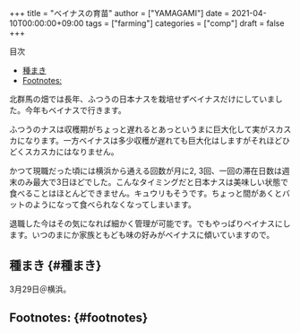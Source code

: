 +++
title = "ベイナスの育苗"
author = ["YAMAGAMI"]
date = 2021-04-10T00:00:00+09:00
tags = ["farming"]
categories = ["comp"]
draft = false
+++

<div class="ox-hugo-toc toc">
<div></div>

<div class="heading">&#30446;&#27425;</div>

- [種まき](#種まき)
- [Footnotes:](#footnotes)

</div>
<!--endtoc-->

北群馬の畑では長年、ふつうの日本ナスを栽培せずベイナスだけにしていました。今年もベイナスで行きます。

ふつうのナスは収穫期がちょっと遅れるとあっというまに巨大化して実がスカスカになります。一方ベイナスは多少収穫が遅れても巨大化はしますがそれほどひどくスカスカにはなりません。

かつて現職だった頃には横浜から通える回数が月に2, 3回、一回の滞在日数は週末のみ最大で3日ほどでした。こんなタイミングだと日本ナスは美味しい状態で食べることはほとんどできません。キュウリもそうです。ちょっと間があくとバットのようになって食べられなくなってしまいます。

退職した今はその気になれば細かく管理が可能です。でもやっぱりベイナスにします。いつのまにか家族ともども味の好みがベイナスに傾いていますので。


## 種まき {#種まき}

3月29日＠横浜。


## Footnotes: {#footnotes}